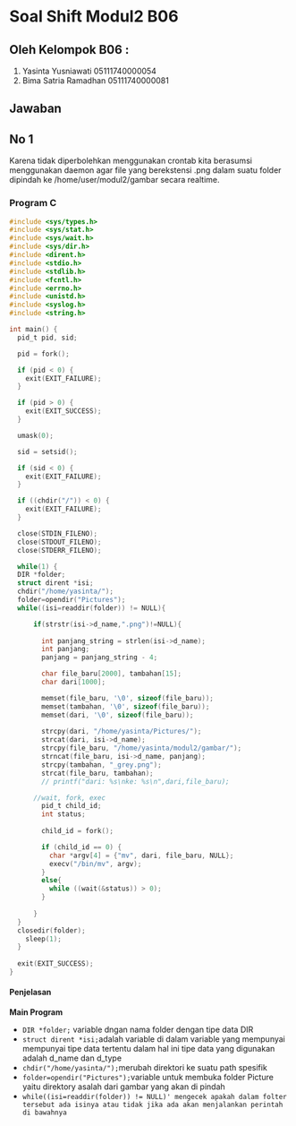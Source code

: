 # Soal Shift Modul2 B06

## Oleh Kelompok B06 :
1. Yasinta Yusniawati   05111740000054
2. Bima Satria Ramadhan 05111740000081

## Jawaban

## No 1
Karena tidak diperbolehkan menggunakan crontab kita berasumsi menggunakan daemon agar file yang berekstensi .png dalam suatu folder dipindah ke /home/user/modul2/gambar secara realtime.

### Program C
```c
#include <sys/types.h>
#include <sys/stat.h>
#include <sys/wait.h>
#include <sys/dir.h>
#include <dirent.h>
#include <stdio.h>
#include <stdlib.h>
#include <fcntl.h>
#include <errno.h>
#include <unistd.h>
#include <syslog.h>
#include <string.h>

int main() {
  pid_t pid, sid;

  pid = fork();

  if (pid < 0) {
    exit(EXIT_FAILURE);
  }

  if (pid > 0) {
    exit(EXIT_SUCCESS);
  }

  umask(0);

  sid = setsid();

  if (sid < 0) {
    exit(EXIT_FAILURE);
  }

  if ((chdir("/")) < 0) {
    exit(EXIT_FAILURE);
  }

  close(STDIN_FILENO);
  close(STDOUT_FILENO);
  close(STDERR_FILENO);

  while(1) {
  DIR *folder;
  struct dirent *isi;
  chdir("/home/yasinta/");
  folder=opendir("Pictures");
  while((isi=readdir(folder)) != NULL){

      if(strstr(isi->d_name,".png")!=NULL){
        
        int panjang_string = strlen(isi->d_name);
        int panjang;
        panjang = panjang_string - 4;

        char file_baru[2000], tambahan[15];
        char dari[1000];

        memset(file_baru, '\0', sizeof(file_baru));
        memset(tambahan, '\0', sizeof(file_baru));
        memset(dari, '\0', sizeof(file_baru));
        
        strcpy(dari, "/home/yasinta/Pictures/");
        strcat(dari, isi->d_name);
        strcpy(file_baru, "/home/yasinta/modul2/gambar/");
        strncat(file_baru, isi->d_name, panjang);
        strcpy(tambahan, "_grey.png");
        strcat(file_baru, tambahan);
        // printf("dari: %s\nke: %s\n",dari,file_baru);

      //wait, fork, exec
        pid_t child_id;
        int status;
        
        child_id = fork();

        if (child_id == 0) {
          char *argv[4] = {"mv", dari, file_baru, NULL};
          execv("/bin/mv", argv);
        }
        else{
          while ((wait(&status)) > 0);
        }
        
      }
  }
  closedir(folder);
    sleep(1);
  }
  
  exit(EXIT_SUCCESS);
}
```
#### Penjelasan
**Main Program**
+ `DIR *folder;` variable dngan nama folder dengan tipe data DIR
+ `struct dirent *isi;`adalah variable di dalam variable yang mempunyai mempunyai tipe data tertentu dalam hal ini tipe data yang digunakan adalah d_name dan d_type
+ `chdir("/home/yasinta/");`merubah direktori ke suatu path spesifik
+ `folder=opendir("Pictures");`variable untuk membuka folder Picture yaitu direktory asalah dari gambar yang akan di pindah
+ `while((isi=readdir(folder)) != NULL)' mengecek apakah dalam folter tersebut ada isinya atau tidak jika ada akan menjalankan perintah di bawahnya`
